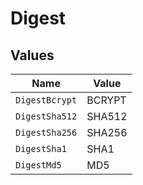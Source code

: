 # Digest


## Values

| Name           | Value          |
| -------------- | -------------- |
| `DigestBcrypt` | BCRYPT         |
| `DigestSha512` | SHA512         |
| `DigestSha256` | SHA256         |
| `DigestSha1`   | SHA1           |
| `DigestMd5`    | MD5            |
